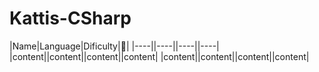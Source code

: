 # Kattis-CSharp

|Name|Language|Dificulty|🔗|
|----||----||----||----|
|content||content||content||content|
|content||content||content||content|
